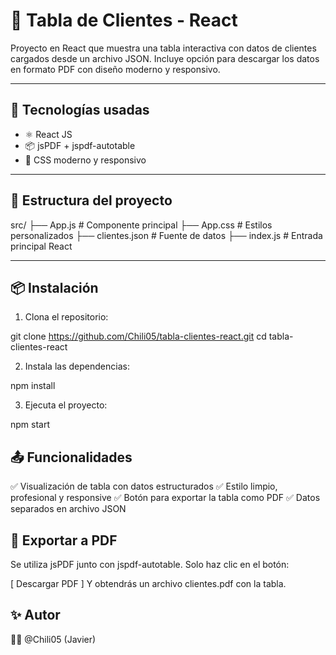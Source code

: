 # 🧾 Tabla de Clientes - React

Proyecto en React que muestra una tabla interactiva con datos de clientes cargados desde un archivo JSON. Incluye opción para descargar los datos en formato PDF con diseño moderno y responsivo.

---

## 🚀 Tecnologías usadas

- ⚛️ React JS
- 📦 jsPDF + jspdf-autotable
- 💅 CSS moderno y responsivo

---

## 📁 Estructura del proyecto
src/
├── App.js # Componente principal
├── App.css # Estilos personalizados
├── clientes.json # Fuente de datos
├── index.js # Entrada principal React


---

## 📦 Instalación

1. Clona el repositorio:

git clone https://github.com/Chili05/tabla-clientes-react.git
cd tabla-clientes-react

2. Instala las dependencias:

npm install

3. Ejecuta el proyecto:

npm start

## 📤 Funcionalidades

✅ Visualización de tabla con datos estructurados
✅ Estilo limpio, profesional y responsive
✅ Botón para exportar la tabla como PDF
✅ Datos separados en archivo JSON

## 📄 Exportar a PDF
Se utiliza jsPDF junto con jspdf-autotable. Solo haz clic en el botón:

[ Descargar PDF ]
Y obtendrás un archivo clientes.pdf con la tabla.

## ✨ Autor
👨‍💻 @Chili05 (Javier)
